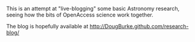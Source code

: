 
This is an attempt at "live-blogging" some basic Astronomy
research, seeing how the bits of OpenAccess science work together.

The blog is hopefully available at
http://DougBurke.github.com/research-blog/
